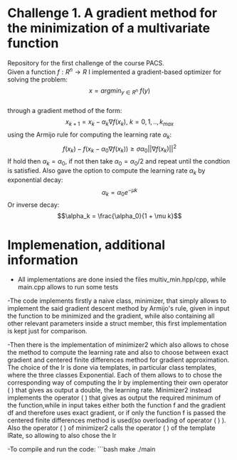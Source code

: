 # Challenge 1. A gradient method for the minimization of a multivariate function

Repository for the first challenge of the course PACS. 
<br>
Given a function $f: R^n → R$ I implemented a gradient-based optimizer for solving the problem: $$x = argmin_{y \in R^n} \ f(y)$$
<br>
through a gradient method of the form: $$x_{k+1} = x_k - \alpha_k  \nabla f(x_k),  \ k=0,1,.., k_{max}$$
using the Armijo rule for computing the learning rate $\alpha_k$: 
$$f(x_k) - f(x_k - \alpha_0 \nabla f(x_k)) \geq \sigma \alpha_0 ||\nabla f(x_k)||^2$$
If hold then $\alpha_k = \alpha_0$, if not then take $\alpha_0 = \alpha_0 / 2$ and repeat until the condtion is satisfied.
Also gave the option to compute the learning rate $\alpha_k$ by exponential decay:
$$\alpha_k = \alpha_0 e^{- \mu k}$$
Or inverse decay:
$$\alpha_k = \frac{\alpha_0}{1 + \mu k}$$

# Implemenation, additional information
- All implementations are done insied the files multiv_min.hpp/cpp, while main.cpp allows to run some tests

-The code implements firstly a naive class, minimizer, that simply allows to implement the said gradient descent method by Armijo's rule, given in input the function to be minimized and the gradient, while also containing all other relevant parameters inside a struct member, this first implementation is kept just for comparison.

-Then there is the implementation of minimizer2 which also allows to chose the method to compute the learning rate and also to choose between exact gradient and centered finite differences method for gradient approximation. The choice of the lr is done via templates, in particular class templates, where the three classes Exponential. Each of them allows to to chose the corresponding way of computing the lr by implementing their own operator ( ) that gives as output a double, the learning rate. Minimizer2 instead implements the operator ( ) that gives as output the required minimum of the function,while in input takes either both the function f and the gradient df and therefore uses exact gradient, or if only the function f is passed the centered finite differences method is used(so overloading of operator ( ) ). Also the operator ( ) of minimizer2 calls the operator ( ) of the template lRate, so allowing to also chose the lr

-To compile and run the code: ```bash
make
./main
```

